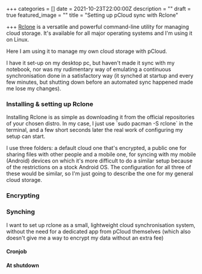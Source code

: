 +++
categories = []
date = 2021-10-23T22:00:00Z
description = ""
draft = true
featured_image = ""
title = "Setting up pCloud sync with Rclone"

+++
[Rclone](https://rclone.org/) is a versatile and powerful command-line utility for managing cloud storage. It's available for all major operating systems and I'm using it on Linux.

Here I am using it to manage my own cloud storage with pCloud.

I have it set-up on my desktop pc, but haven't made it sync with my notebook, nor was my rudimentary way of emulating a continuous synchronisation done in a satisfactory way (it synched at startup and every few minutes, but shutting down before an automated sync happened made me lose my changes).

<!--more-->

### Installing & setting up Rclone

Installing Rclone is as simple as downloading it from the official repositories of your chosen distro. In my case, I just use \`sudo pacman -S rclone\` in the terminal, and a few short seconds later the real work of configuring my setup can start.

I use three folders: a default cloud one that's encrypted, a public one for sharing files with other people and a mobile one, for syncing with my mobile (Android) devices on which it's more difficult to do a similar setup because of the restrictions on a stock Android OS. The configuration for all three of these would be similar, so I'm just going to describe the one for my general cloud storage.

### Encrypting

### Synching

I want to set up rclone as a small, lightweight cloud synchronisation system, without the need for a dedicated app from pCloud themselves (which also doesn't give me a way to encrypt my data without an extra fee)

#### Cronjob

#### At shutdown